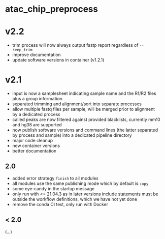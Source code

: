 # atac_chip_preprocess

# v2.2
- trim process will now always output fastp report regardless of `--keep_trim`
- improve documentation
- update software versions in container (v1.2.1)

# v2.1
- input is now a samplesheet indicating sample name and the R1/R2 files plus a group information.
- separated trimming and alignment/sort into separate processes
- allow multiple fastq files per sample, will be merged prior to alignment by a dedicated process
- called peaks are now filtered against provided blacklists, currently mm10 and hg38 are supported
- now publish software versions and command lines (the latter separated by process and sample) into a dedicated pipeline directory
- major code cleanup
- new container versions
- better documentation

## 2.0
- added error strategy `finish` to all modules
- all modules use the same publishing mode which by default is `copy`
- some eye-candy in the startup message
- only run with <= 21.04.3 as in later versions include statements must be outside the workflow definitions, which we have not yet done
- remove the conda CI test, only run with Docker

## < 2.0
(...)
